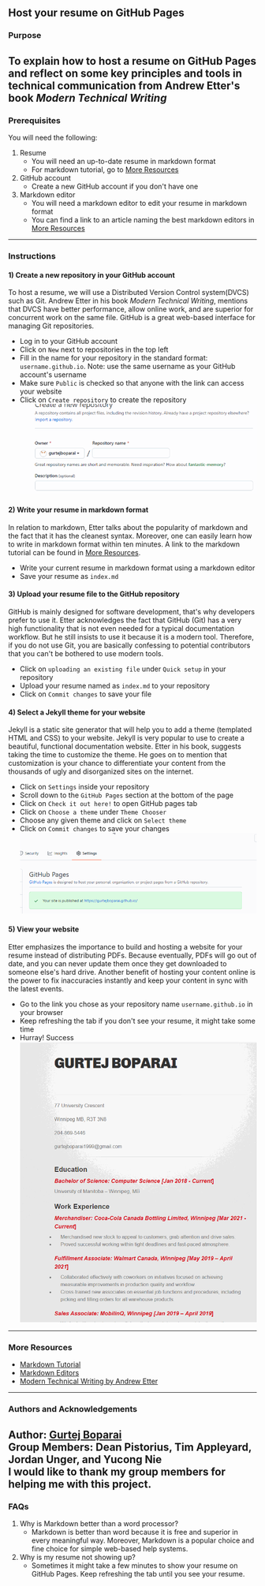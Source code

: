 ## Host your resume on GitHub Pages

### Purpose
To explain how to host a resume on GitHub Pages and reflect on some key principles and tools in technical communication from Andrew Etter's book _Modern Technical Writing_  
------------
### Prerequisites
You will need the following:
1) Resume
   - You will need an up-to-date resume in markdown format
   - For markdown tutorial, go to [More Resources](#more-resources)
2) GitHub account
   - Create a new GitHub account if you don't have one
3) Markdown editor
   - You will need a markdown editor to edit your resume in markdown format
   - You can find a link to an article naming the best markdown editors in [More Resources](#more-resources)
-----------  
### Instructions
#### 1) Create a new repository in your GitHub account
To host a resume, we will use a Distributed Version Control system(DVCS) such as Git. Andrew Etter in his book _Modern Technical Writing_, mentions that DVCS have better performance, allow online work, and are superior for concurrent work on the same file. GitHub is a great web-based interface for managing Git repositories. 
- Log in to your GitHub account
- Click on `New` next to repositories in the top left
- Fill in the name for your repository in the standard format: `username.github.io`. Note: use the same username as your GitHub account's username
- Make sure `Public` is checked so that anyone with the link can access your website
- Click on `Create repository` to create the repository
![NewRepository](newRepository.gif)  

#### 2) Write your resume in markdown format
In relation to markdown, Etter talks about the popularity of markdown and the fact that it has the cleanest syntax. Moreover, one can easily learn how to write in markdown format within ten minutes. A link to the markdown tutorial can be found in [More Resources](#more-resources).
- Write your current resume in markdown format using a markdown editor
- Save your resume as `index.md`
#### 3) Upload your resume file to the GitHub repository
GitHub is mainly designed for software development, that's why developers prefer to use it. Etter acknowledges the fact that GitHub (Git) has a very high functionality that is not even needed for a typical documentation workflow. But he still insists to use it because it is a modern tool. Therefore, if you do not use Git, you are basically confessing to potential contributors that you can't be bothered to use modern tools. 
- Click on `uploading an existing file` under `Quick setup` in your repository
- Upload your resume named as `index.md` to your repository
- Click on `Commit changes` to save your file
#### 4) Select a Jekyll theme for your website
Jekyll is a static site generator that will help you to add a theme (templated HTML and CSS) to your website. Jekyll is very popular to use to create a beautiful, functional documentation website. Etter in his book, suggests taking the time to customize the theme. He goes on to mention that customization is your chance to differentiate your content from the thousands of ugly and disorganized sites on the internet. 
- Click on `Settings` inside your repository
- Scroll down to the `GitHub Pages` section at the bottom of the page
- Click on `Check it out here!` to open GitHub pages tab
- Click on `Choose a theme` under `Theme Chooser`
- Choose any given theme and click on `Select theme`  
- Click on `Commit changes` to save your changes
![ChangeTheme](changeTheme.gif)

#### 5) View your website
Etter emphasizes the importance to build and hosting a website for your resume instead of distributing PDFs. Because eventually, PDFs will go out of date, and you can never update them once they get downloaded to someone else's hard drive. Another benefit of hosting your content online is the power to fix inaccuracies instantly and keep your content in sync with the latest events.
- Go to the link you chose as your repository name `username.github.io` in your browser
- Keep refreshing the tab if you don't see your resume, it might take some time
- Hurray! Success
![MySite](mySite.gif)
------------
### More Resources

- [Markdown Tutorial](https://www.markdowntutorial.com/)
- [Markdown Editors](https://www.oberlo.ca/blog/markdown-editors)
- [Modern Technical Writing by Andrew Etter](https://www.amazon.ca/Modern-Technical-Writing-Introduction-Documentation-ebook/dp/B01A2QL9SS )
----------
### Authors and Acknowledgements
**Author:** [Gurtej Boparai](https://github.com/gurtejboparai)  
**Group Members:** Dean Pistorius, Tim Appleyard, Jordan Unger, and Yucong Nie  
I would like to thank my group members for helping me with this project.
-----------
### FAQs
1) Why is Markdown better than a word processor?
   - Markdown is better than word because it is free and superior in every meaningful way. Moreover, Markdown is a popular choice and fine choice for simple web-based help systems.
2) Why is my resume not showing up?
   - Sometimes it might take a few minutes to show your resume on GitHub Pages. Keep refreshing the tab until you see your resume. 
   






